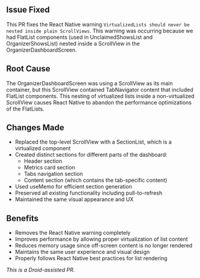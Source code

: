 ## Issue Fixed
This PR fixes the React Native warning `VirtualizedLists should never be nested inside plain ScrollViews`. This warning was occurring because we had FlatList components (used in UnclaimedShowsList and OrganizerShowsList) nested inside a ScrollView in the OrganizerDashboardScreen.

## Root Cause
The OrganizerDashboardScreen was using a ScrollView as its main container, but this ScrollView contained TabNavigator content that included FlatList components. This nesting of virtualized lists inside a non-virtualized ScrollView causes React Native to abandon the performance optimizations of the FlatLists.

## Changes Made
- Replaced the top-level ScrollView with a SectionList, which is a virtualized component
- Created distinct sections for different parts of the dashboard:
  - Header section
  - Metrics card section
  - Tabs navigation section
  - Content section (which contains the tab-specific content)
- Used useMemo for efficient section generation
- Preserved all existing functionality including pull-to-refresh
- Maintained the same visual appearance and UX

## Benefits
- Removes the React Native warning completely
- Improves performance by allowing proper virtualization of list content
- Reduces memory usage since off-screen content is no longer rendered
- Maintains the same user experience and visual design
- Properly follows React Native best practices for list rendering

*This is a Droid-assisted PR.*
